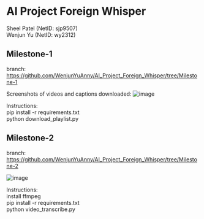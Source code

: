 # AI Project Foreign Whisper 
Sheel Patel (NetID: sjp9507)  
Wenjun Yu (NetID: wy2312)

## Milestone-1 
branch:  
https://github.com/WenjunYuAnny/AI_Project_Foreign_Whisper/tree/Milestone-1 

Screenshots of videos and captions downloaded: 
![image](https://github.com/WenjunYuAnny/AI_Project_Foreign_Whisper/assets/130470692/0ec6b0aa-e3bb-49cf-86c1-e598c36428e1)

Instructions:  
pip install -r requirements.txt  
python download_playlist.py 

## Milestone-2
branch:    
https://github.com/WenjunYuAnny/AI_Project_Foreign_Whisper/tree/Milestone-2

![image](https://github.com/WenjunYuAnny/AI_Project_Foreign_Whisper/assets/130470692/f55d0b2c-ff26-4e73-8c93-20ef6a515a6b)

Instructions:  
install ffmpeg  
pip install -r requirements.txt    
python video_transcribe.py 

